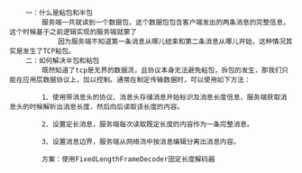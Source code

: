         一：什么是粘包和半包
            服务端一共就读到一个数据包，这个数据包包含客户端发出的两条消息的完整信息，这个时候基于之前逻辑实现的服务端就蒙了
                因为服务端不知道第一条消息从哪儿结束和第二条消息从哪儿开始，这种情况其实是发生了TCP粘包。
        二：如何解决半包和粘包
            既然知道了tcp是无界的数据流，且协议本身无法避免粘包，拆包的发生，那我们只能在应用层数据协议上，加以控制。通常在制定传输数据时，可以使用如下方法：

            1、使用带消息头的协议、消息头存储消息开始标识及消息长度信息，服务端获取消息头的时候解析出消息长度，然后向后读取该长度的内容。

            2、设置定长消息，服务端每次读取既定长度的内容作为一条完整消息。

            3、设置消息边界，服务端从网络流中按消息编辑分离出消息内容。

            方案：使用FixedLengthFrameDecoder固定长度解码器
